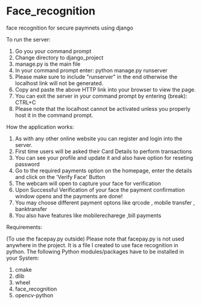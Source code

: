 # Face_recognition
face recognition for secure paymnets using django

To run the server:

1. Go you your command prompt
2. Change directory to django_project
3. manage.py is the main file
4. In your command prompt enter: python manage.py runserver
5. Please make sure to include "runserver" in the end otherwise the localhost link will not be generated.
6. Copy and paste the above HTTP link into your browser to view the page.
7. You can exit the server in your command prompt by entering (break): CTRL+C
8. Please note that the localhost cannot be activated unless you properly host it in the command prompt.

How the application works:

1. As with any other online website you can register and login into the server.
2. First time users will be asked their Card Details to perform transactions
3. You can see your profile and update it and also have option for reseting password
5. Go to the required payments option on the homepage, enter the details and click on the 'Verify Face' Button
6. The webcam will open to capture your face for verification
7. Upon Successful Verification of your face the payment confirmation window opens and the payments are done!
8. You may choose different payment optons like qrcode , mobile transfer , banktransfer
9. You also have features like mobilerecharege ,bill payments

Requirements:

(To use the facepay.py outside) Please note that facepay.py is not used anywhere in the project. It is a file I created to use face recognition in python. The following Python modules/packages have to be installed in your System:

1. cmake
2. dlib
3. wheel
4. face_recognition
5. opencv-python
